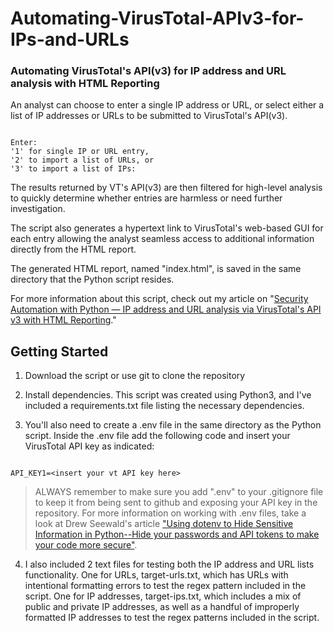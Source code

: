 # Automating-VirusTotal-APIv3-for-IPs-and-URLs
### Automating VirusTotal's API(v3) for IP address and URL analysis with HTML Reporting

An analyst can choose to enter a single IP address or URL, or select either a list of IP addresses or URLs to be submitted to VirusTotal's API(v3).

``` nolinenumbers

Enter: 
'1' for single IP or URL entry, 
'2' to import a list of URLs, or 
'3' to import a list of IPs:

```

The results returned by VT's API(v3) are then filtered for high-level analysis to quickly determine whether entries are harmless or need further investigation.

The script also generates a hypertext link to VirusTotal's web-based GUI for each entry allowing the analyst seamless access to additional information directly from the HTML report.

The generated HTML report, named "index.html", is saved in the same directory that the Python script resides.

For more information about this script, check out my article on "[Security Automation with Python — IP address and URL analysis via VirusTotal's API v3 with HTML Reporting](https://www.brettfullam.com/security-automation-with-python-ip-address-and-url-analysis-via-virus-totals-api-v-3-with-html-reporting/)." 

## Getting Started

1. Download the script or use git to clone the repository

2. Install dependencies.  This script was created using Python3, and I've included a requirements.txt file listing the necessary dependencies.

3. You'll also need to create a .env file in the same directory as the Python script. Inside the .env file add the following code and insert your VirusTotal API key as indicated:

``` nolinenumbers

API_KEY1=<insert your vt API key here>

```

> ALWAYS remember to make sure you add ".env" to your .gitignore file to keep it from being sent to github and exposing your API key in the repository.  For more information on working with .env files, take a look at Drew Seewald's article ["Using dotenv to Hide Sensitive Information in Python--Hide your passwords and API tokens to make your code more secure"](https://towardsdatascience.com/using-dotenv-to-hide-sensitive-information-in-python-77ab9dfdaac8 "Using dotenv to Hide Sensitive Information in Python").

4. I also included 2 text files for testing both the IP address and URL lists functionality.  One for URLs, target-urls.txt, which has URLs with intentional formatting errors to test the regex pattern included in the script.  One for IP addresses, target-ips.txt, which includes a mix of public and private IP addresses, as well as a handful of improperly formatted IP addresses to test the regex patterns included in the script.